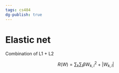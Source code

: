 ```yaml
---
tags: cs484
dg-publish: true
---
```

# Elastic net
Combination of L1 + L2

$$R(W) = \sum_k\sum_l\beta W^2_{k,l} + |W_{k,l}|$$
